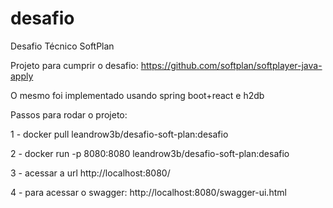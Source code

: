 # desafio
Desafio Técnico SoftPlan

Projeto para cumprir o desafio: https://github.com/softplan/softplayer-java-apply

O mesmo foi implementado usando spring boot+react e h2db


Passos para rodar o projeto:

1 - docker pull leandrow3b/desafio-soft-plan:desafio

2 - docker run -p 8080:8080 leandrow3b/desafio-soft-plan:desafio

3 - acessar a url http://localhost:8080/

4 - para acessar o swagger: http://localhost:8080/swagger-ui.html
